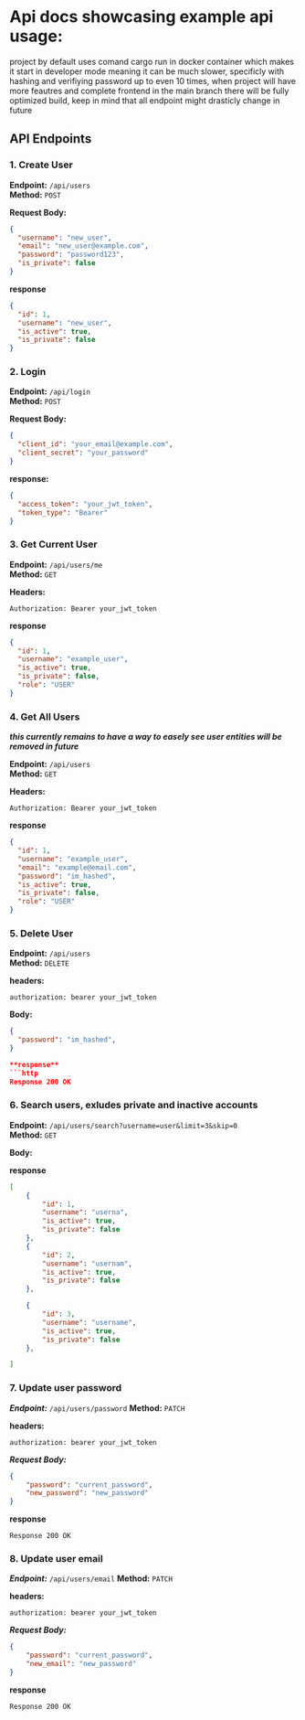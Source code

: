 
# Api docs showcasing example api usage:

project by default uses comand cargo run in docker container which makes it start in developer mode
meaning it can be much slower, specificly with hashing and verifiying password up to even 10 times,
when project will have more feautres and complete frontend in the main branch there will be fully optimized build,
keep in mind that all endpoint might drasticly change in future

## API Endpoints

### 1. Create User

**Endpoint:** `/api/users`  
**Method:** `POST`

**Request Body:**

```json
{
  "username": "new_user",
  "email": "new_user@example.com",
  "password": "password123",
  "is_private": false
}
```
**response**
```json
{
  "id": 1,
  "username": "new_user",
  "is_active": true,
  "is_private": false
}
```

### 2. Login

**Endpoint:** `/api/login`  
**Method:** `POST`

**Request Body:**

```json
{
  "client_id": "your_email@example.com",
  "client_secret": "your_password"
}
```
**response:**
```json
{
  "access_token": "your_jwt_token",
  "token_type": "Bearer"
}
```
### 3. Get Current User

**Endpoint:** `/api/users/me`  
**Method:** `GET`

**Headers:**

```http
Authorization: Bearer your_jwt_token
```

**response**
```json
{
  "id": 1,
  "username": "example_user",
  "is_active": true,
  "is_private": false,
  "role": "USER"
}
```
### 4. Get All Users
***this currently remains to have a way to easely see user entities will be removed in future***

**Endpoint:** `/api/users`  
**Method:** `GET`

**Headers:**

```http
Authorization: Bearer your_jwt_token
```

**response**
```json
{
  "id": 1,
  "username": "example_user",
  "email": "example@email.com",
  "password": "im_hashed",
  "is_active": true,
  "is_private": false,
  "role": "USER"
}
```

### 5. Delete User

**Endpoint:** `/api/users`  
**Method:** `DELETE`

**headers:**

```http
authorization: bearer your_jwt_token
```

**Body:**

```json
{
  "password": "im_hashed",
}

**response**
```http
Response 200 OK
```

### 6. Search users, exludes private and inactive accounts
**Endpoint:** `/api/users/search?username=user&limit=3&skip=0`  
**Method:** `GET`


**Body:**

**response**
```json
[
    {
        "id": 1,
        "username": "userna",
        "is_active": true,
        "is_private": false
    },
    {
        "id": 2,
        "username": "usernam",
        "is_active": true,
        "is_private": false
    },

    {
        "id": 3,
        "username": "username",
        "is_active": true,
        "is_private": false
    },

]

```

### 7. Update user password

***Endpoint:*** `/api/users/password`
**Method:** `PATCH`

**headers:**

```http
authorization: bearer your_jwt_token
```
***Request Body:***

```json
{
    "password": "current_password",
    "new_password": "new_password"
}

```

**response**
```http
Response 200 OK
```

### 8. Update user email

***Endpoint:*** `/api/users/email`
**Method:** `PATCH`

**headers:**

```http
authorization: bearer your_jwt_token
```
***Request Body:***

```json
{
    "password": "current_password",
    "new_email": "new_password"
}

```

**response**
```http
Response 200 OK
```
